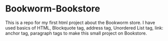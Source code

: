 # Bookworm-Bookstore
This is a repo for my first html project about the Bookworm store. 
I have used basics of HTML, Blockquote tag, address tag, Unordered List tag, link: anchor tag, paragraph tags to make this small project on Bookstore.

